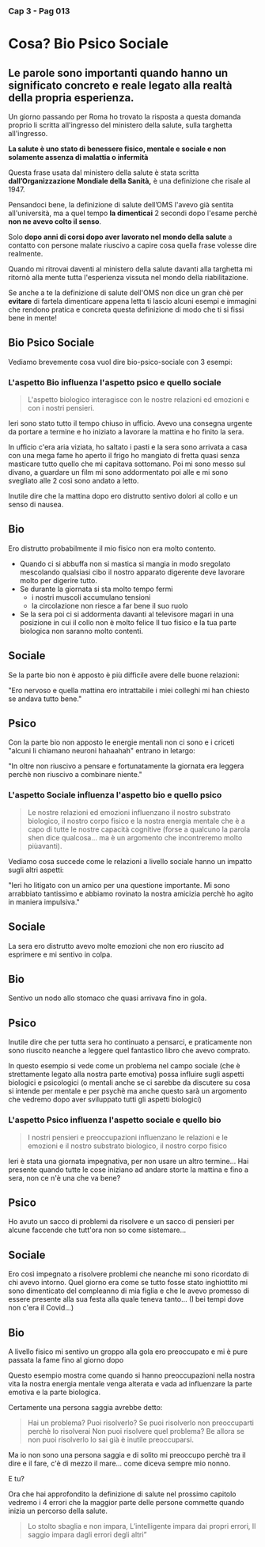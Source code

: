 ### Cap 3 - Pag 013


# Cosa? Bio Psico Sociale 
## Le parole sono importanti quando hanno un significato concreto e reale legato alla realtà della propria esperienza.

Un giorno passando per Roma ho trovato la risposta a questa domanda proprio li scritta all'ingresso del ministero della salute, sulla targhetta all'ingresso.

**La salute è uno stato di benessere fisico, mentale e sociale e non solamente assenza di malattia o infermità**

Questa frase usata dal ministero della salute è stata scritta **dall’Organizzazione Mondiale della Sanità,** è una definizione che risale al 1947.

Pensandoci bene, la definizione di salute dell’OMS l'avevo già sentita all'università, ma a quel tempo **la dimenticai** 2 secondi dopo l'esame perchè **non ne avevo colto il senso**.

Solo **dopo anni di corsi dopo aver lavorato nel mondo della salute** a contatto con persone malate riuscivo a capire cosa quella frase volesse dire realmente.

Quando mi ritrovai daventi al ministero della salute davanti alla targhetta mi ritornò alla mente tutta l'esperienza vissuta nel mondo della riabilitazione.

Se anche a te la definizione di salute dell'OMS non dice un gran chè per **evitare** di fartela dimenticare appena letta ti lascio alcuni esempi e immagini che rendono pratica e concreta questa definizione di modo che ti si fissi bene in mente!


## Bio Psico Sociale

Vediamo brevemente cosa vuol dire bio-psico-sociale con 3 esempi:

### L'aspetto Bio influenza l'aspetto psico e quello sociale

> L'aspetto biologico interagisce con le nostre relazioni ed emozioni e con i nostri pensieri.

Ieri sono stato tutto il tempo chiuso in ufficio. Avevo una consegna urgente da portare a termine e ho iniziato a lavorare la mattina e ho finito la sera.

In ufficio c'era aria viziata, ho saltato i pasti e la sera sono arrivata a casa con una mega fame ho aperto il frigo ho mangiato di fretta quasi senza masticare tutto quello che mi capitava sottomano.
Poi mi sono messo sul divano, a guardare un film mi sono addormentato poi alle e mi sono svegliato alle 2 così sono andato a letto.

Inutile dire che la mattina dopo ero distrutto sentivo dolori al collo e un senso di nausea.

## Bio

Ero distrutto probabilmente il mio fisico non era molto contento. 
- Quando ci si abbuffa non si mastica si mangia in modo sregolato mescolando qualsiasi cibo il nostro apparato digerente deve lavorare molto per digerire tutto. 
- Se durante la giornata si sta molto tempo fermi 
    - i nostri muscoli accumulano tensioni 
    - la circolazione non riesce a far bene il suo ruolo
- Se la sera poi ci si addormenta davanti al televisore magari in una posizione in cui il collo non è molto felice
Il tuo fisico e la tua parte biologica non saranno molto contenti.
   
 
## Sociale
Se la parte bio non è apposto è più difficile avere delle buone relazioni:

"Ero nervoso e quella mattina ero intrattabile i miei colleghi mi han chiesto se andava tutto bene."

## Psico
Con la parte bio non apposto le energie mentali non ci sono e i criceti "alcuni li chiamano neuroni hahaahah" entrano in letargo:

"In oltre non riuscivo a pensare e fortunatamente la giornata era leggera perchè non riuscivo a combinare niente."


### L'aspetto Sociale influenza l'aspetto bio e quello psico

> Le nostre relazioni ed emozioni influenzano il nostro substrato biologico, il nostro corpo fisico e la nostra energia mentale che è a capo di tutte le nostre capacità cognitive (forse a qualcuno la parola shen dice qualcosa... ma è un argomento che incontreremo molto piùavanti).

Vediamo cosa succede come le relazioni a livello sociale hanno un impatto sugli altri aspetti:

"Ieri ho litigato con un amico per una questione importante. Mi sono arrabbiato tantissimo e abbiamo rovinato la nostra amicizia perchè ho agito in maniera impulsiva."

## Sociale

La sera ero distrutto avevo molte emozioni che non ero riuscito ad esprimere e mi sentivo in colpa.

## Bio

Sentivo un nodo allo stomaco che quasi arrivava fino in gola.

## Psico

Inutile dire che per tutta sera ho continuato a pensarci, e praticamente non sono riuscito neanche a leggere quel fantastico libro che avevo comprato.


In questo esempio si vede come un problema nel campo sociale (che è strettamente legato alla nostra parte emotiva) possa influire sugli aspetti biologici e psicologici (o mentali anche se ci sarebbe da discutere su cosa si intende per mentale e per psychè ma anche questo sarà un argomento che vedremo dopo aver sviluppato tutti gli aspetti biologici)

### L'aspetto Psico influenza l'aspetto sociale e quello bio

> I nostri pensieri e preoccupazioni influenzano le relazioni e le emozioni e il nostro substrato biologico, il nostro corpo fisico

Ieri è stata una giornata impegnativa, per non usare un altro termine... Hai presente quando tutte le cose iniziano ad andare storte la mattina e fino a sera, non ce n'è una che va bene?

## Psico

Ho avuto un sacco di problemi da risolvere e un sacco di pensieri per alcune faccende che tutt'ora non so come sistemare... 

## Sociale

Ero così impegnato a risolvere problemi che neanche mi sono ricordato di chi avevo intorno. Quel giorno era come se tutto fosse stato inghiottito mi sono dimenticato del compleanno di mia figlia e che le avevo promesso di essere presente alla sua festa alla quale teneva tanto... (I bei tempi dove non c'era il Covid...)

## Bio

A livello fisico mi sentivo un groppo alla gola ero preoccupato e mi è pure passata la fame fino al giorno dopo

Questo esempio mostra come quando si hanno preoccupazioni nella nostra vita la nostra energia mentale venga alterata e vada ad influenzare la parte emotiva e la parte biologica. 

Certamente una persona saggia avrebbe detto:

> Hai un problema? Puoi risolverlo?
> Se puoi risolverlo non preoccuparti perchè lo risolverai
> Non puoi risolvere quel problema? Be allora se non puoi risolverlo lo sai già è inutile preoccuparsi.

Ma io non sono una persona saggia e di solito mi preoccupo perchè tra il dire e il fare, c'è di mezzo il mare... come diceva sempre mio nonno.

E tu?

Ora che hai approfondito la definizione di salute nel prossimo capitolo vedremo i 4 errori che la maggior parte delle persone commette quando inizia un percorso della salute.

> Lo stolto sbaglia e non impara,
L’intelligente impara dai propri errori,
Il saggio impara dagli errori degli altri”



<!--stackedit_data:
eyJoaXN0b3J5IjpbNDE2MjExNzE5XX0=
-->
